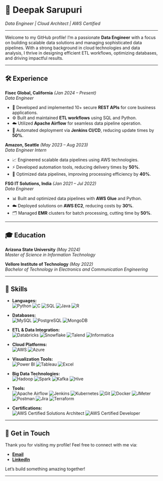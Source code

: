 # 🌟 **Deepak Sarupuri**  
*Data Engineer | Cloud Architect | AWS Certified*

---

Welcome to my GitHub profile! I’m a passionate **Data Engineer** with a focus on building scalable data solutions and managing sophisticated data pipelines. With a strong background in cloud technologies and data analysis, I thrive in designing efficient ETL workflows, optimizing databases, and driving impactful results.

---

## 🛠️ **Experience**

**Fisec Global, California** *(Jan 2024 – Present)*  
*Data Engineer*  
- 🚀 Developed and implemented 10+ secure **REST APIs** for core business applications.
- ⚙️ Built and maintained **ETL workflows** using SQL and Python.
- ☁️ Utilized **Apache Airflow** for seamless data pipeline operation.
- 🔄 Automated deployment via **Jenkins CI/CD**, reducing update times by **50%**.

**Amazon, Seattle** *(May 2023 – Aug 2023)*  
*Data Engineer Intern*  
- 📈 Engineered scalable data pipelines using AWS technologies.
- ⚡ Developed automation tools, reducing delivery times by **50%**.
- 🚀 Optimized data pipelines, improving processing efficiency by **40%**.

**FSG IT Solutions, India** *(Jan 2021 – Jul 2022)*  
*Data Engineer*  
- 📊 Built and optimized data pipelines with **AWS Glue** and Python.
- ☁️ Deployed solutions on **AWS EC2**, reducing costs by **30%**.
- 🗂️ Managed **EMR** clusters for batch processing, cutting time by **50%**.

---

## 🎓 **Education**

**Arizona State University** *(May 2024)*  
*Master of Science in Information Technology*  

**Vellore Institute of Technology** *(May 2022)*  
*Bachelor of Technology in Electronics and Communication Engineering*  

---

## 🔧 **Skills**

- **Languages:**  
  ![Python](https://img.shields.io/badge/Python-3776AB?style=flat&logo=python&logoColor=white) 
  ![C](https://img.shields.io/badge/C-00599C?style=flat&logo=c&logoColor=white) 
  ![SQL](https://img.shields.io/badge/SQL-4479A1?style=flat&logo=sqlite&logoColor=white) 
  ![Java](https://img.shields.io/badge/Java-007396?style=flat&logo=java&logoColor=white) 
  ![R](https://img.shields.io/badge/R-276DC3?style=flat&logo=r&logoColor=white) 

- **Databases:**  
  ![MySQL](https://img.shields.io/badge/MySQL-4479A1?style=flat&logo=mysql&logoColor=white) 
  ![PostgreSQL](https://img.shields.io/badge/PostgreSQL-4169E1?style=flat&logo=postgresql&logoColor=white) 
  ![MongoDB](https://img.shields.io/badge/MongoDB-47A248?style=flat&logo=mongodb&logoColor=white) 

- **ETL & Data Integration:**  
  ![Databricks](https://img.shields.io/badge/Databricks-FC4C02?style=flat&logo=databricks&logoColor=white) 
  ![Snowflake](https://img.shields.io/badge/Snowflake-0C3E6C?style=flat&logo=snowflake&logoColor=white) 
  ![Talend](https://img.shields.io/badge/Talend-0095D5?style=flat&logo=talend&logoColor=white) 
  ![Informatica](https://img.shields.io/badge/Informatica-FF4F00?style=flat&logo=informatica&logoColor=white) 

- **Cloud Platforms:**  
  ![AWS](https://img.shields.io/badge/AWS-232F3E?style=flat&logo=amazonaws&logoColor=white) 
  ![Azure](https://img.shields.io/badge/Azure-0078D4?style=flat&logo=microsoft-azure&logoColor=white) 

- **Visualization Tools:**  
  ![Power BI](https://img.shields.io/badge/Power%20BI-F2C811?style=flat&logo=power-bi&logoColor=black) 
  ![Tableau](https://img.shields.io/badge/Tableau-E97627?style=flat&logo=tableau&logoColor=white) 
  ![Excel](https://img.shields.io/badge/Microsoft%20Excel-217346?style=flat&logo=microsoft-excel&logoColor=white) 

- **Big Data Technologies:**  
  ![Hadoop](https://img.shields.io/badge/Hadoop-66CCFF?style=flat&logo=apache-hadoop&logoColor=black) 
  ![Spark](https://img.shields.io/badge/Spark-E25A1C?style=flat&logo=apache-spark&logoColor=white) 
  ![Kafka](https://img.shields.io/badge/Kafka-231F20?style=flat&logo=apache-kafka&logoColor=white) 
  ![Hive](https://img.shields.io/badge/Hive-FDEE21?style=flat&logo=apache-hive&logoColor=black) 

- **Tools:**  
  ![Apache Airflow](https://img.shields.io/badge/Apache%20Airflow-017CEE?style=flat&logo=apache-airflow&logoColor=white) 
  ![Jenkins](https://img.shields.io/badge/Jenkins-D24939?style=flat&logo=jenkins&logoColor=white) 
  ![Kubernetes](https://img.shields.io/badge/Kubernetes-326CE5?style=flat&logo=kubernetes&logoColor=white) 
  ![Git](https://img.shields.io/badge/Git-F05032?style=flat&logo=git&logoColor=white) 
  ![Docker](https://img.shields.io/badge/Docker-2496ED?style=flat&logo=docker&logoColor=white) 
  ![JMeter](https://img.shields.io/badge/JMeter-D22128?style=flat&logo=apache-jmeter&logoColor=white) 
  ![Postman](https://img.shields.io/badge/Postman-FF6C37?style=flat&logo=postman&logoColor=white) 
  ![Jira](https://img.shields.io/badge/Jira-0052CC?style=flat&logo=jira&logoColor=white) 
  ![Terraform](https://img.shields.io/badge/Terraform-623CE4?style=flat&logo=terraform&logoColor=white) 

- **Certifications:**  
  ![AWS Certified Solutions Architect](https://img.shields.io/badge/AWS%20Certified-Solutions%20Architect%20Associate-232F3E?style=flat&logo=amazon-aws&logoColor=white) 
  ![AWS Certified Developer](https://img.shields.io/badge/AWS%20Certified-Developer%20Associate-232F3E?style=flat&logo=amazon-aws&logoColor=white) 

---

## 🚀 **Get in Touch**

Thank you for visiting my profile! Feel free to connect with me via:

- **[Email](mailto:deepaksde24@gmail.com)**
- **[LinkedIn](https://www.linkedin.com/in/deepak-sarupuri/)**

Let’s build something amazing together!

---
